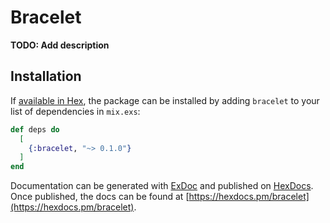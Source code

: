 # Bracelet

**TODO: Add description**

## Installation

If [available in Hex](https://hex.pm/docs/publish), the package can be installed
by adding `bracelet` to your list of dependencies in `mix.exs`:

```elixir
def deps do
  [
    {:bracelet, "~> 0.1.0"}
  ]
end
```

Documentation can be generated with [ExDoc](https://github.com/elixir-lang/ex_doc)
and published on [HexDocs](https://hexdocs.pm). Once published, the docs can
be found at [https://hexdocs.pm/bracelet](https://hexdocs.pm/bracelet).

